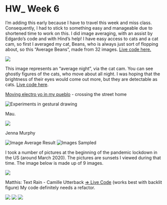 # HW_ Week 6
I’m adding this early because I have to travel this week and miss class. Consequently, I had to stick to something easy and manageable due to shortened time to work on this. I did image averaging, with an assist  by Edgardo’s code and with Hind’s help! I have easy access to cats and a cat cam, so first I averaged my cat, Beans, who is always just sort of flopping about, so this “Average Beans”, made from 32 images. [Live code here.](https://editor.p5js.org/lllyyybbb/sketches/9XcJDmd_Q)

![](https://paper-attachments.dropbox.com/s_A0FB2EC0BC3DC19267C3EC75CACACC33DA5CE3EEC5346390507FE54B0416058E_1638729840730_average+beans.png)


This image represents an “average night”, via the cat cam. You can see ghostly figures of the cats, who move about all night. I was hoping that the brightness of their eyes would come out more, but they are detectable as cats. [Live code here](https://editor.p5js.org/lllyyybbb/sketches/7u31eVYBD).

[Moving electro yo in my pueblo](https://editor.p5js.org/yadlra/sketches/ZmZNLLPJB) - crossing the street home


![Experiments in gestural drawing](https://paper-attachments.dropbox.com/s_8FCC272A4A623F3F711EF75E9AE6690EE4CFF2762AB7312E2FB97E23BB3FC86B_1638871003286_gestural+drawing.gif)



Mau.

![](https://paper-attachments.dropbox.com/s_F2FD50C88C8D946299BC1102935590517B50E9A673B48DC7AE886BF830D0D56E_1638889043310_05_metron.png)







Jenna Murphy

![Image Average Result](https://paper-attachments.dropbox.com/s_561B188474441FBBAFF9987723757FF0C1160FCC4D4E50A520459129FAEE6752_1638889187636_ImageAverageFinalwk6.jpg)
![Images Sampled](https://paper-attachments.dropbox.com/s_561B188474441FBBAFF9987723757FF0C1160FCC4D4E50A520459129FAEE6752_1638889168715_ImagesAveragedwk6.jpg)



I took a number of pictures at the beginning of the pandemic lockdown in the US (around March 2020). The pictures are sunsets I viewed during that time. The image below is made up of 9 images.

![](https://paper-attachments.dropbox.com/s_1A382AED2750585FDE69576FE65ACE18DC81F399BF68EA4334DC5B76E80EAE16_1638890545190_Screen+Shot+2021-12-07+at+9.18.01+AM.png)



Matthis: Text Rain - Camille Utterback   [=> Live Code](https://editor.p5js.org/codingsketchbook/sketches/5LUpYbEyB) (works best with backlit figure)
My code definitely needs a refactor.

![](https://paper-attachments.dropbox.com/s_C8FAA45A6FA0DFE031F0C7A0870B69E5471279D747217672CF001CE0B835E9F9_1638891588416_utterback.png)
![](https://paper-attachments.dropbox.com/s_C8FAA45A6FA0DFE031F0C7A0870B69E5471279D747217672CF001CE0B835E9F9_1638891578329_threshold3.png)
![](https://paper-attachments.dropbox.com/s_C8FAA45A6FA0DFE031F0C7A0870B69E5471279D747217672CF001CE0B835E9F9_1638891627168_threshold4.png)
